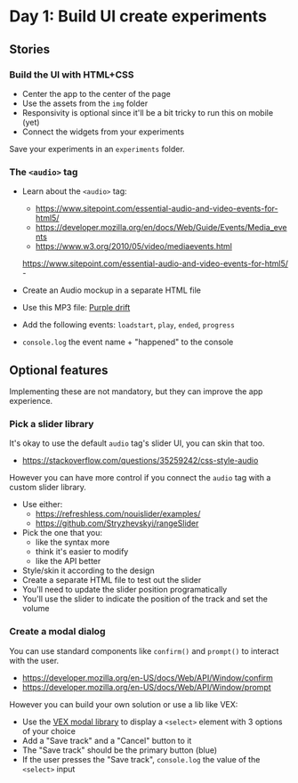 # Day 1: Build UI create experiments

## Stories

### Build the UI with HTML+CSS

- Center the app to the center of the page
- Use the assets from the `img` folder
- Responsivity is optional since it'll be a bit tricky to run this on mobile
  (yet)
- Connect the widgets from your experiments

Save your experiments in an `experiments` folder.

### The `<audio>` tag

- Learn about the `<audio>` tag:

  - <https://www.sitepoint.com/essential-audio-and-video-events-for-html5/>
  - <https://developer.mozilla.org/en/docs/Web/Guide/Events/Media_events>
  - <https://www.w3.org/2010/05/video/mediaevents.html>

  <https://www.sitepoint.com/essential-audio-and-video-events-for-html5/> -
- Create an Audio mockup in a separate HTML file
- Use this MP3 file: [Purple drift](music/Organoid_-_09_-_Purple_Drift.mp3)
- Add the following events: `loadstart`, `play`, `ended`, `progress`
- `console.log` the event name + "happened" to the console

## Optional features

Implementing these are not mandatory, but they can improve the app experience.

### Pick a slider library

It's okay to use the default `audio` tag's slider UI, you can skin that too.

- <https://stackoverflow.com/questions/35259242/css-style-audio>

However you can have more control if you connect the `audio` tag with a custom
slider library.

- Use either:
  - <https://refreshless.com/nouislider/examples/>
  - <https://github.com/Stryzhevskyi/rangeSlider>
- Pick the one that you:
  - like the syntax more
  - think it's easier to modify
  - like the API better
- Style/skin it according to the design
- Create a separate HTML file to test out the slider
- You'll need to update the slider position programatically
- You'll use the slider to indicate the position of the track and set the volume

### Create a modal dialog

You can use standard components like `confirm()` and `prompt()` to interact with
the user.

- <https://developer.mozilla.org/en-US/docs/Web/API/Window/confirm>
- <https://developer.mozilla.org/en-US/docs/Web/API/Window/prompt>

However you can build your own solution or use a lib like VEX:

- Use the [VEX modal library](http://github.hubspot.com/vex/docs/welcome/) to
  display a `<select>` element with 3 options of your choice
- Add a "Save track" and a "Cancel" button to it
- The "Save track" should be the primary button (blue)
- If the user presses the "Save track", `console.log` the value of the `<select>`
  input

